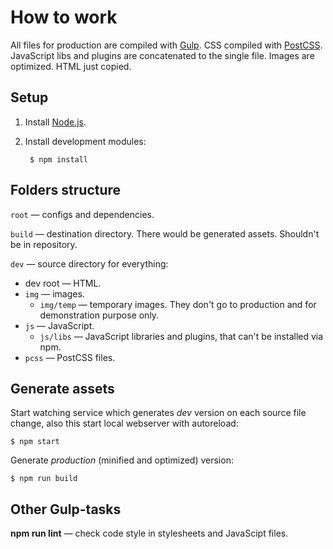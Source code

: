# How to work

All files for production are compiled with [Gulp]. CSS compiled with [PostCSS]. JavaScript libs and plugins are concatenated to the single file. Images are optimized. HTML just copied.

## Setup

1. Install [Node.js].
2. Install development modules:

		$ npm install

## Folders structure

`root` — configs and dependencies.

`build` — destination directory. There would be generated assets. Shouldn't be in repository.

`dev` — source directory for everything:

* dev root — HTML.
* `img` — images.
	* `img/temp` — temporary images. They don't go to production and for demonstration purpose only.
* `js` — JavaScript.
	* `js/libs` — JavaScript libraries and plugins, that can't be installed via npm.
* `pcss` — PostCSS files.

## Generate assets

Start watching service which generates _dev_ version on each source file change, also this start local webserver with autoreload:

	$ npm start

Generate _production_ (minified and optimized) version:

	$ npm run build

## Other Gulp-tasks

**npm run lint** — check code style in stylesheets and JavaScipt files.

[Gulp]: https://github.com/gulpjs/gulp/
[PostCSS]: https://github.com/postcss/postcss/
[Node.js]: https://nodejs.org/
